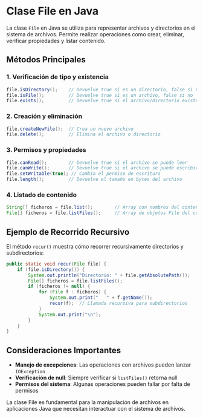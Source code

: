 # Clase File en Java

La clase `File` en Java se utiliza para representar archivos y directorios en el sistema de archivos. Permite realizar operaciones como crear, eliminar, verificar propiedades y listar contenido.

## Métodos Principales

### 1. **Verificación de tipo y existencia**

```java
file.isDirectory();    // Devuelve true si es un directorio, false si no
file.isFile();         // Devuelve true si es un archivo, false si no
file.exists();         // Devuelve true si el archivo/directorio existe
```

### 2. **Creación y eliminación**

```java
file.createNewFile();  // Crea un nuevo archivo
file.delete();         // Elimina el archivo o directorio
```

### 3. **Permisos y propiedades**

```java
file.canRead();        // Devuelve true si el archivo se puede leer
file.canWrite();       // Devuelve true si el archivo se puede escribir
file.setWritable(true); // Cambia el permiso de escritura
file.length();         // Devuelve el tamaño en bytes del archivo
```

### 4. **Listado de contenido**

```java
String[] ficheros = file.list();        // Array con nombres del contenido
File[] ficheros = file.listFiles();     // Array de objetos File del contenido
```

## Ejemplo de Recorrido Recursivo

El método `recur()` muestra cómo recorrer recursivamente directorios y subdirectorios:

```java
public static void recur(File file) {
    if (file.isDirectory()) {
        System.out.println("Directorio: " + file.getAbsolutePath());
        File[] ficheros = file.listFiles();
        if (ficheros != null) {
            for (File f : ficheros) {
                System.out.print("   " + f.getName());
                recur(f);  // Llamada recursiva para subdirectorios
            }
            System.out.print("\n");
        }
    }
}
```

## Consideraciones Importantes

- **Manejo de excepciones**: Las operaciones con archivos pueden lanzar `IOException`
- **Verificación de null**: Siempre verificar si `listFiles()` retorna null
- **Permisos del sistema**: Algunas operaciones pueden fallar por falta de permisos

La clase File es fundamental para la manipulación de archivos en aplicaciones Java que necesitan interactuar con el sistema de archivos.